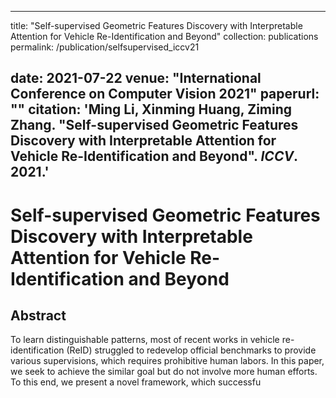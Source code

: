 
---
title: "Self-supervised Geometric Features Discovery with Interpretable Attention for Vehicle Re-Identification and Beyond"
collection: publications
permalink: /publication/selfsupervised_iccv21
<!-- excerpt: 'This paper is about the number 1. The number 2 is left for future work.' -->
date: 2021-07-22
venue: "International Conference on Computer Vision 2021"
paperurl: ""
citation: '<b>Ming Li</b>, Xinming Huang, Ziming Zhang. "Self-supervised Geometric Features Discovery with Interpretable Attention for Vehicle Re-Identification and Beyond". <i>ICCV</i>. 2021.'
---
# Self-supervised Geometric Features Discovery with Interpretable Attention for Vehicle Re-Identification and Beyond

## Abstract
To learn distinguishable patterns, most of recent works in vehicle re-identification (ReID) struggled to redevelop official benchmarks to provide various supervisions, which requires prohibitive human labors. In this paper, we seek to achieve the similar goal but do not involve more human efforts. To this end, we present a novel framework, which successfu
